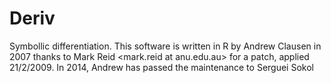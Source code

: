 Deriv
=====

Symbollic differentiation.
This software is written in R by Andrew Clausen <clausen at econ.upenn.edu> in 2007
thanks to Mark Reid <mark.reid at anu.edu.au> for a patch, applied 21/2/2009.
In 2014, Andrew has passed the maintenance to Serguei Sokol <sokol at insa-toulouse.fr>
